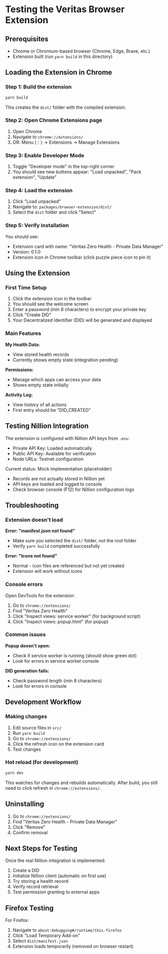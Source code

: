 # Testing the Veritas Browser Extension

## Prerequisites

- Chrome or Chromium-based browser (Chrome, Edge, Brave, etc.)
- Extension built (run `yarn build` in this directory)

## Loading the Extension in Chrome

### Step 1: Build the extension

```bash
yarn build
```

This creates the `dist/` folder with the compiled extension.

### Step 2: Open Chrome Extensions page

1. Open Chrome
2. Navigate to `chrome://extensions/`
3. OR: Menu (⋮) → Extensions → Manage Extensions

### Step 3: Enable Developer Mode

1. Toggle "Developer mode" in the top-right corner
2. You should see new buttons appear: "Load unpacked", "Pack extension", "Update"

### Step 4: Load the extension

1. Click "Load unpacked"
2. Navigate to: `packages/browser-extension/dist/`
3. Select the `dist` folder and click "Select"

### Step 5: Verify installation

You should see:
- Extension card with name: "Veritas Zero Health - Private Data Manager"
- Version: 0.1.0
- Extension icon in Chrome toolbar (click puzzle piece icon to pin it)

## Using the Extension

### First Time Setup

1. Click the extension icon in the toolbar
2. You should see the welcome screen
3. Enter a password (min 8 characters) to encrypt your private key
4. Click "Create DID"
5. Your Decentralized Identifier (DID) will be generated and displayed

### Main Features

**My Health Data:**
- View stored health records
- Currently shows empty state (integration pending)

**Permissions:**
- Manage which apps can access your data
- Shows empty state initially

**Activity Log:**
- View history of all actions
- First entry should be "DID_CREATED"

## Testing Nillion Integration

The extension is configured with Nillion API keys from `.env`:
- Private API Key: Loaded automatically
- Public API Key: Available for verification
- Node URLs: Testnet configuration

Current status: Mock implementation (placeholder)
- Records are not actually stored in Nillion yet
- API keys are loaded and logged to console
- Check browser console (F12) for Nillion configuration logs

## Troubleshooting

### Extension doesn't load

**Error: "manifest.json not found"**
- Make sure you selected the `dist/` folder, not the root folder
- Verify `yarn build` completed successfully

**Error: "Icons not found"**
- Normal - icon files are referenced but not yet created
- Extension will work without icons

### Console errors

Open DevTools for the extension:
1. Go to `chrome://extensions/`
2. Find "Veritas Zero Health"
3. Click "Inspect views: service worker" (for background script)
4. Click "Inspect views: popup.html" (for popup)

### Common issues

**Popup doesn't open:**
- Check if service worker is running (should show green dot)
- Look for errors in service worker console

**DID generation fails:**
- Check password length (min 8 characters)
- Look for errors in console

## Development Workflow

### Making changes

1. Edit source files in `src/`
2. Run `yarn build`
3. Go to `chrome://extensions/`
4. Click the refresh icon on the extension card
5. Test changes

### Hot reload (for development)

```bash
yarn dev
```

This watches for changes and rebuilds automatically.
After build, you still need to click refresh in `chrome://extensions/`.

## Uninstalling

1. Go to `chrome://extensions/`
2. Find "Veritas Zero Health - Private Data Manager"
3. Click "Remove"
4. Confirm removal

## Next Steps for Testing

Once the real Nillion integration is implemented:
1. Create a DID
2. Initialize Nillion client (automatic on first use)
3. Try storing a health record
4. Verify record retrieval
5. Test permission granting to external apps

## Firefox Testing

For Firefox:
1. Navigate to `about:debugging#/runtime/this-firefox`
2. Click "Load Temporary Add-on"
3. Select `dist/manifest.json`
4. Extension loads temporarily (removed on browser restart)
